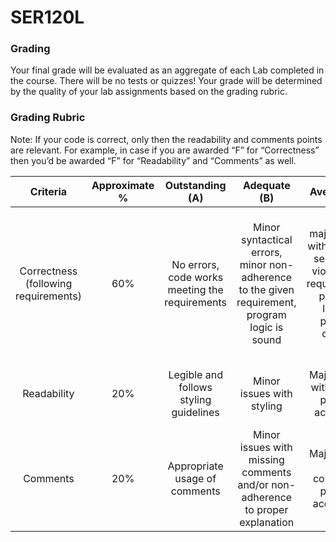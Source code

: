 # SER120L
 
### Grading
Your final grade will be evaluated as an aggregate of each Lab completed in the course. There will be no tests or quizzes! Your grade will be determined by the quality of your lab assignments based on the grading rubric. 

### Grading Rubric
Note: If your code is correct, only then the readability and comments points are relevant. For example, in case if you are awarded “F” for “Correctness” then you’d be awarded “F” for “Readability” and “Comments” as well.

| Criteria | Approximate % | Outstanding (A) | Adequate (B) | Average (C) | Poor (D) | Not Met (F) |
| :--: | :--: | :--: | :--: | :--: | :--: | :--: |
| Correctness (following requirements) | 60% | No errors, code works meeting the requirements | Minor syntactical errors, minor non-adherence to the given requirement, program logic is sound | major issues with syntax & semantics, violates the requirements, program logic is partially correct | Major issues with syntax, semtantics, violates the requirements, totally incorrect programming logic | No submission. Or, does not meet the requirements, major program logic is incorrect, major semtantical issues |
| Readability | 20% | Legible and follows styling guidelines | Minor issues with styling | Major issues with styling, partially acceptible | Major issues with styling, unacceptable styling | Does not meet the styling guidelines at all |
| Comments | 20% | Appropriate usage of comments | Minor issues with missing comments and/or non-adherence to proper explanation | Major issues with comments, partially acceptable | Major issues with comments, unacceptable | Does not present any comments |